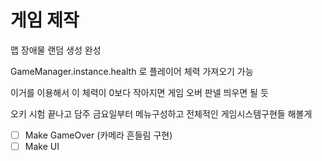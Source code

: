 # 게임 제작

맵 장애물 랜덤 생성 완성

GameManager.instance.health 로 플레이어 체력 가져오기 가능

이거를 이용해서 이 체력이 0보다 작아지면 게임 오버 판넬 띄우면 될 듯

오키 시험 끝나고 담주 금요일부터 메뉴구성하고 전체적인 게임시스템구현들 해볼게

- [ ] Make GameOver (카메라 흔들림 구현)
- [ ] Make UI
